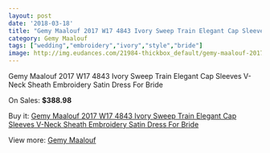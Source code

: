 ```yaml
---
layout: post
date: '2018-03-18'
title: "Gemy Maalouf 2017 W17 4843 Ivory Sweep Train Elegant Cap Sleeves V-Neck Sheath Embroidery Satin Dress For Bride"
category: Gemy Maalouf
tags: ["wedding","embroidery","ivory","style","bride"]
image: http://img.eudances.com/21984-thickbox_default/gemy-maalouf-2017-w17-4843-ivory-sweep-train-elegant-cap-sleeves-v-neck-sheath-embroidery-satin-dress-for-bride.jpg
---
```

Gemy Maalouf 2017 W17 4843 Ivory Sweep Train Elegant Cap Sleeves V-Neck Sheath Embroidery Satin Dress For Bride

On Sales: **$388.98**
<a href="https://www.eudances.com/en/gemy-maalouf/7054-gemy-maalouf-2017-w17-4843-ivory-sweep-train-elegant-cap-sleeves-v-neck-sheath-embroidery-satin-dress-for-bride.html"><amp-img layout="responsive" width="600" height="600" src="//img.eudances.com/21984-thickbox_default/gemy-maalouf-2017-w17-4843-ivory-sweep-train-elegant-cap-sleeves-v-neck-sheath-embroidery-satin-dress-for-bride.jpg" alt="Gemy Maalouf 2017 W17 4843 Ivory Sweep Train Elegant Cap Sleeves V-Neck Sheath Embroidery Satin Dress For Bride 0" /></a>
<a href="https://www.eudances.com/en/gemy-maalouf/7054-gemy-maalouf-2017-w17-4843-ivory-sweep-train-elegant-cap-sleeves-v-neck-sheath-embroidery-satin-dress-for-bride.html"><amp-img layout="responsive" width="600" height="600" src="//img.eudances.com/21986-thickbox_default/gemy-maalouf-2017-w17-4843-ivory-sweep-train-elegant-cap-sleeves-v-neck-sheath-embroidery-satin-dress-for-bride.jpg" alt="Gemy Maalouf 2017 W17 4843 Ivory Sweep Train Elegant Cap Sleeves V-Neck Sheath Embroidery Satin Dress For Bride 1" /></a>
<a href="https://www.eudances.com/en/gemy-maalouf/7054-gemy-maalouf-2017-w17-4843-ivory-sweep-train-elegant-cap-sleeves-v-neck-sheath-embroidery-satin-dress-for-bride.html"><amp-img layout="responsive" width="600" height="600" src="//img.eudances.com/21985-thickbox_default/gemy-maalouf-2017-w17-4843-ivory-sweep-train-elegant-cap-sleeves-v-neck-sheath-embroidery-satin-dress-for-bride.jpg" alt="Gemy Maalouf 2017 W17 4843 Ivory Sweep Train Elegant Cap Sleeves V-Neck Sheath Embroidery Satin Dress For Bride 2" /></a>

Buy it: [Gemy Maalouf 2017 W17 4843 Ivory Sweep Train Elegant Cap Sleeves V-Neck Sheath Embroidery Satin Dress For Bride](https://www.eudances.com/en/gemy-maalouf/7054-gemy-maalouf-2017-w17-4843-ivory-sweep-train-elegant-cap-sleeves-v-neck-sheath-embroidery-satin-dress-for-bride.html "Gemy Maalouf 2017 W17 4843 Ivory Sweep Train Elegant Cap Sleeves V-Neck Sheath Embroidery Satin Dress For Bride")

View more: [Gemy Maalouf](https://www.eudances.com/en/101-gemy-maalouf "Gemy Maalouf")